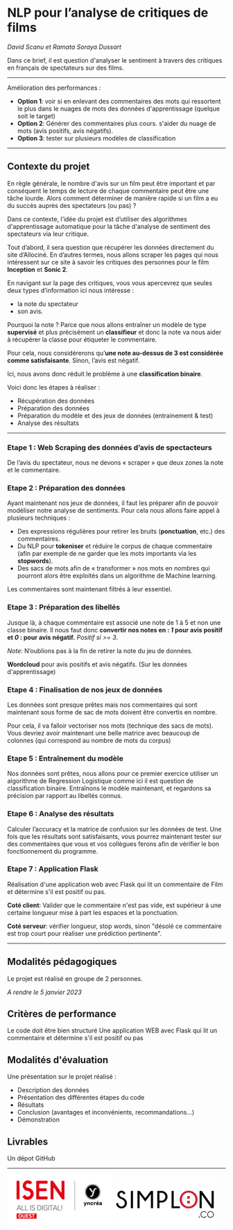 # NLP pour l’analyse de critiques de films

*David Scanu et Ramata Soraya Dussart*

Dans ce brief, il est question d'analyser le sentiment à travers des critiques en français de spectateurs sur des films.

---

Amélioration des performances :

- **Option 1**: voir si en enlevant des commentaires des mots qui ressortent le plus dans le nuages de mots des données d'apprentissage (quelque soit le target) 
- **Option 2**: Générer des commentaires plus cours. s'aider du nuage de mots (avis positifs, avis négatifs). 
- **Option 3**: tester sur plusieurs modèles de classification

---

## Contexte du projet

En règle générale, le nombre d'avis sur un film peut être important et par conséquent le temps de lecture de chaque commentaire peut être une tâche lourde. Alors comment déterminer de manière rapide si un film a eu du succès auprès des spectateurs (ou pas) ? 

Dans ce contexte, l’idée du projet est d’utiliser des algorithmes d'apprentissage automatique pour la tâche d'analyse de sentiment des spectateurs via leur critique.

Tout d’abord, il sera question que récupérer les données directement du site d’Allociné. En d’autres termes, nous allons scraper les pages qui nous intéressent sur ce site à savoir les critiques des personnes pour le film **Inception** et **Sonic 2**.

En navigant sur la page des critiques, vous vous apercevrez que seules deux types d’information ici nous intéresse :

- la note du spectateur
- son avis.
  
Pourquoi la note ? Parce que nous allons entraîner un modèle de type **supervisé** et plus précisément un **classifieur** et donc la note va nous aider à récupérer la classe pour étiqueter le commentaire.

Pour cela, nous considérerons qu’**une note au-dessus de 3 est considérée comme satisfaisante**. Sinon, l’avis est négatif. 

Ici, nous avons donc réduit le problème à une **classification binaire**.

Voici donc les étapes à réaliser :

- Récupération des données
- Préparation des données
- Préparation du modèle et des jeux de données (entrainement & test)
- Analyse des résultats

---

### Etape 1 : Web Scraping des données d’avis de spectacteurs

De l’avis du spectateur, nous ne devons « scraper » que deux zones la note et le commentaire.

### Etape 2 : Préparation des données

Ayant maintenant nos jeux de données, il faut les préparer afin de pouvoir modéliser notre analyse de sentiments. Pour cela nous allons faire appel à plusieurs techniques :

- Des expressions régulières pour retirer les bruits (**ponctuation**, etc.) des commentaires.
- Du NLP pour **tokeniser** et réduire le corpus de chaque commentaire (afin par exemple de ne garder que les mots importants via les **stopwords**).
- Des sacs de mots afin de « transformer » nos mots en nombres qui pourront alors être exploités dans un algorithme de Machine learning.

Les commentaires sont maintenant filtrés à leur essentiel.

### Etape 3 : Préparation des libellés

Jusque là, à chaque commentaire est associé une note de 1 à 5 et non une classe binaire. Il nous faut donc **convertir nos notes en : *1* pour avis positif et *0* : pour avis négatif.** *Positif si >= 3*. 

*Note:* N’oublions pas à la fin de retirer la note du jeu de données.

**Wordcloud** pour avis positifs et avis négatifs. (Sur les données d'apprentissage)

### Etape 4 : Finalisation de nos jeux de données

Les données sont presque prêtes mais nos commentaires qui sont maintenant sous forme de sac de mots doivent être convertis en nombre.

Pour cela, il va falloir vectoriser nos mots (technique des sacs de mots). Vous devriez avoir maintenant une belle matrice avec beaucoup de colonnes (qui correspond au nombre de mots du corpus)

### Etape 5 : Entraînement du modèle

Nos données sont prêtes, nous allons pour ce premier exercice utiliser un algorithme de Regression Logistique comme ici il est question de classification binaire. Entraînons le modèle maintenant, et regardons sa précision par rapport au libellés connus.

### Etape 6 : Analyse des résultats

Calculer l’accuracy et la matrice de confusion sur les données de test. Une fois que les résultats sont satisfaisants, vous pourrez maintenant tester sur des commentaires que vous et vos collègues ferons afin de vérifier le bon fonctionnement du programme.

### Etape 7 : Application Flask

Réalisation d'une application web avec Flask qui lit un commentaire de Film et détermine s'il est positif ou pas.

**Coté client**: Valider que le commentaire n'est pas vide, est supérieur à une certaine longueur mise à part les espaces et la ponctuation.

**Coté serveur**: vérifier longueur, stop words, sinon "désolé ce commentaire est trop court pour réaliser une prédiction pertinente".

---

## Modalités pédagogiques

Le projet est réalisé en groupe de 2 personnes.

*A rendre le 5 janvier 2023*

## Critères de performance

Le code doit être bien structuré
Une application WEB avec Flask qui lit un commentaire et détermine s'il est positif ou pas

## Modalités d'évaluation

Une présentation sur le projet réalisé :
- Description des données
- Présentation des différentes étapes du code
- Résultats
- Conclusion (avantages et inconvénients, recommandations…)
- Démonstration

## Livrables

Un dépot GitHub

---

<picture>
  <img alt="Logo ISEN" src="./img/logo-isen-small.png">
</picture>

<picture>
  <img alt="Logo SIMPLON" src="./img/logo-simplon-small.png">
</picture>